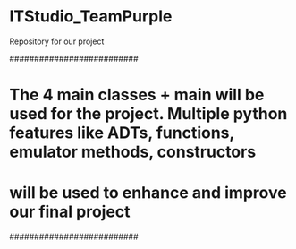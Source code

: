 # ITStudio_TeamPurple
Repository for our project

##########################

# The 4 main classes + main will be used for the project. Multiple python features like ADTs, functions, emulator methods, constructors
# will be used to enhance and improve our final project

##########################
